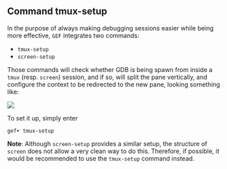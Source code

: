 ## Command tmux-setup

In the purpose of always making debugging sessions easier while being more
effective, `GEF` integrates two commands:

  * `tmux-setup`
  * `screen-setup`

Those commands will check whether GDB is being spawn from inside a `tmux`
(resp. `screen`) session, and if so, will split the pane vertically, and
configure the context to be redirected to the new pane, looking something like:

![](https://i.imgur.com/Khk3xGl.png)

To set it up, simply enter
```
gef➤ tmux-setup
```

**Note**: Although `screen-setup` provides a similar setup, the structure of
`screen` does not allow a very clean way to do this. Therefore, if possible, it
would be recommended to use the `tmux-setup` command instead.
